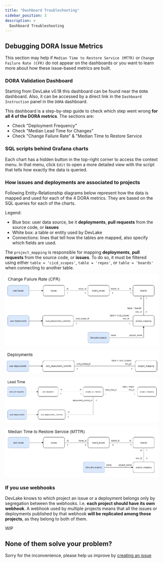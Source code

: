 ```yaml
---
title: "Dashboard Troubleshooting"
sidebar_position: 3
description: >
  Dashboard Troubleshooting
---
```


## Debugging DORA Issue Metrics

This section may help if `Median Time to Restore Service (MTTR)` or `Change Failure Rate (CFR)` do not appear on the dashboards or you want to learn more about how these issue-based metrics are built.

### DORA Validation Dashboard
Starting from DevLake v0.18 this dashboard can be found near the `DORA` dashboard. Also, it can be accessed by a direct link in the `Dashboard Instruction` panel in the `DORA` dashboard.

This dashboard is a step-by-step guide to check which step went wrong **for all 4 of the DORA metrics**. The sections are:
- Check "Deployment Frequency"
- Check "Median Lead Time for Changes"
- Check "Change Failure Rate" & "Median Time to Restore Service

### SQL scripts behind Grafana charts
Each chart has a hidden button in the top-right corner to access the context menu. In that menu, click `Edit` to open a more detailed view with the script that tells how exactly the data is queried.

### How issues and deployments are associated to projects

Following Entity-Relationship diagrams below represent how the data is mapped and used for each of the 4 DORA metrics.
They are based on the SQL queries for each of the charts.

Legend:
- Blue box: user data source, be it **deployments**, **pull requests** from the source code, or **issues**
- White box: a table or entity used by DevLake
- Connections: lines that tell how the tables are mapped, also specify which fields are used.

The `project_mapping` is responsible for mapping **deployments**, **pull requests** from the source code, or **issues**.
To do so, it must be filtered using either `table = 'cicd_scopes'`, `table = 'repos'`, or `table = 'boards'` when connecting to another table.

![](../Configuration/images/Troubleshooting/Dashboard/cfr.png)

![](../Configuration/images/Troubleshooting/Dashboard/deployments.png)

![](../Configuration/images/Troubleshooting/Dashboard/lead_time.png)

![](../Configuration/images/Troubleshooting/Dashboard/mttr.png)

### If you use webhooks

DevLake knows to which project an issue or a deployment belongs only by segregation between the webhooks.
I.e. **each project should have its own webhook**. A webhook used by multiple projects means that all the
issues or deployments published by that webhook **will be replicated among those projects**, as they belong to both of them.

WIP


## None of them solve your problem?

Sorry for the inconvenience, please help us improve by [creating an issue](https://github.com/apache/incubator-devlake/issues)
